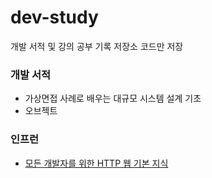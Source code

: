 # dev-study
개발 서적 및 강의 공부 기록 저장소
코드만 저장

### 개발 서적
- 가상면접 사례로 배우는 대규모 시스템 설계 기초
- 오브젝트

### 인프런
- [모든 개발자를 위한 HTTP 웹 기본 지식](https://www.inflearn.com/course/http-%EC%9B%B9-%EB%84%A4%ED%8A%B8%EC%9B%8C%ED%81%AC/dashboard)


